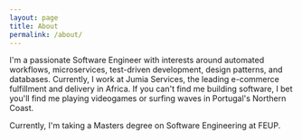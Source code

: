 ```yaml
---
layout: page
title: About
permalink: /about/
---
```


I'm a passionate Software Engineer with interests around automated workflows, microservices, test-driven development, design patterns, and databases. Currently, I work at Jumia Services, the leading e-commerce fulfillment and delivery in Africa. If you can't find me building software, I bet you'll find me playing videogames or surfing waves in Portugal's Northern Coast.

Currently, I'm taking a Masters degree on Software Engineering at FEUP.

